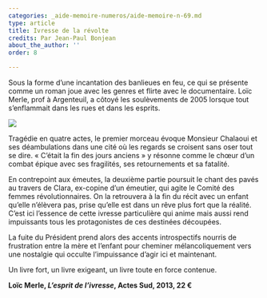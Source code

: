 ```yaml
---
categories: _aide-memoire-numeros/aide-memoire-n-69.md
type: article
title: Ivresse de la révolte
credits: Par Jean-Paul Bonjean
about_the_author: ''
order: 8

---
```

Sous la forme d’une incantation des banlieues en feu, ce qui se présente comme un roman joue avec les genres et flirte avec le documentaire. Loïc Merle, prof à Argenteuil, a côtoyé les soulèvements de 2005 lorsque tout s’enflammait dans les rues et dans les esprits.

![](https://www.territoires-memoire.be/assets/uploads/AM69_p.8_JPBonjean.jpg)

Tragédie en quatre actes, le premier morceau évoque Monsieur Chalaoui et ses déambulations dans une cité où les regards se croisent sans oser tout se dire. « C’était la fin des jours anciens » y résonne comme le chœur d’un combat épique avec ses fragilités, ses retournements et sa fatalité.

En contrepoint aux émeutes, la deuxième partie poursuit le chant des pavés au travers de Clara, ex-copine d’un émeutier, qui agite le Comité des femmes révolutionnaires. On la retrouvera à la fin du récit avec un enfant qu’elle n’élèvera pas, prise qu’elle est dans un rêve plus fort que la réalité. C’est ici l’essence de cette ivresse particulière qui anime mais aussi rend impuissants tous les protagonistes de ces destinées découpées.

La fuite du Président prend alors des accents introspectifs nourris de frustration entre la mère et l’enfant pour cheminer mélancoliquement vers une nostalgie qui occulte l’impuissance d’agir ici et maintenant.

Un livre fort, un livre exigeant, un livre toute en force contenue.

**Loïc Merle, _L’esprit de l’ivresse_, Actes Sud, 2013, 22 €**